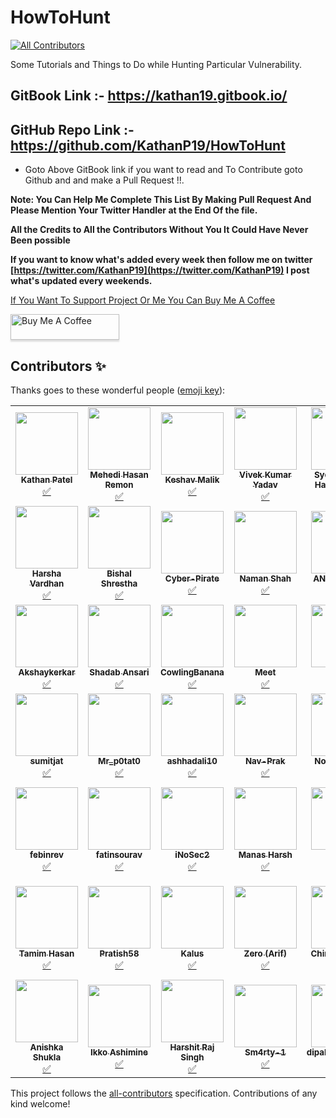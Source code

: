 # HowToHunt
<!-- ALL-CONTRIBUTORS-BADGE:START - Do not remove or modify this section -->
[![All Contributors](https://img.shields.io/badge/all_contributors-48-orange.svg?style=flat-square)](#contributors-)
<!-- ALL-CONTRIBUTORS-BADGE:END -->
Some Tutorials and Things to Do while Hunting Particular Vulnerability. 

## GitBook Link :- https://kathan19.gitbook.io/
## GitHub Repo Link :- https://github.com/KathanP19/HowToHunt

* Goto Above GitBook link if you want to read and To Contribute goto Github and and make a Pull Request !!.

**Note: You Can Help Me Complete This List By Making Pull Request And Please Mention Your Twitter Handler at the End Of the file.**

**All the Credits to All the Contributors Without You It Could Have Never Been possible**

**If you want to know what's added every week then follow me on twitter [https://twitter.com/KathanP19](https://twitter.com/KathanP19) I post what's updated every weekends.**

[If You Want To Support Project Or Me You Can Buy Me A Coffee](https://www.buymeacoffee.com/kathanp19)

<a href="https://www.buymeacoffee.com/kathanp19" target="_blank"><img src="https://www.buymeacoffee.com/assets/img/custom_images/orange_img.png" alt="Buy Me A Coffee" style="height: 41px !important;width: 174px !important;box-shadow: 0px 3px 2px 0px rgba(190, 190, 190, 0.5) !important;-webkit-box-shadow: 0px 3px 2px 0px rgba(190, 190, 190, 0.5) !important;" ></a>

## Contributors ✨

Thanks goes to these wonderful people ([emoji key](https://allcontributors.org/docs/en/emoji-key)):

<!-- ALL-CONTRIBUTORS-LIST:START - Do not remove or modify this section -->
<!-- prettier-ignore-start -->
<!-- markdownlint-disable -->
<table>
  <tr>
    <td align="center"><a href="https://github.com/KathanP19"><img src="https://avatars2.githubusercontent.com/u/33719912?v=4?s=100" width="100px;" alt=""/><br /><sub><b>Kathan Patel</b></sub></a><br /><a href="#tutorial-KathanP19" title="Tutorials">✅</a></td>
    <td align="center"><a href="https://github.com/remonsec"><img src="https://avatars2.githubusercontent.com/u/54717234?v=4?s=100" width="100px;" alt=""/><br /><sub><b>Mehedi Hasan Remon</b></sub></a><br /><a href="#tutorial-remonsec" title="Tutorials">✅</a></td>
    <td align="center"><a href="https://www.theinfosecguy.me"><img src="https://avatars3.githubusercontent.com/u/33570148?v=4?s=100" width="100px;" alt=""/><br /><sub><b>Keshav Malik</b></sub></a><br /><a href="#tutorial-theinfosecguy" title="Tutorials">✅</a></td>
    <td align="center"><a href="https://0xd3vil.github.io/"><img src="https://avatars3.githubusercontent.com/u/32324065?v=4?s=100" width="100px;" alt=""/><br /><sub><b>Vivek Kumar Yadav</b></sub></a><br /><a href="#tutorial-0xd3vil" title="Tutorials">✅</a></td>
    <td align="center"><a href="https://twitter.com/smhtahsin33"><img src="https://avatars0.githubusercontent.com/u/60981314?v=4?s=100" width="100px;" alt=""/><br /><sub><b>Syed Mushfik Hasan Tahsin</b></sub></a><br /><a href="#tutorial-SMHTahsin33" title="Tutorials">✅</a></td>
    <td align="center"><a href="https://github.com/Virdoexhunter"><img src="https://avatars1.githubusercontent.com/u/68891432?v=4?s=100" width="100px;" alt=""/><br /><sub><b>Deepak Dhiman</b></sub></a><br /><a href="#tutorial-Virdoexhunter" title="Tutorials">✅</a></td>
    <td align="center"><a href="https://github.com/maverickNerd"><img src="https://avatars3.githubusercontent.com/u/49231687?v=4?s=100" width="100px;" alt=""/><br /><sub><b>maverickNerd</b></sub></a><br /><a href="#tutorial-maverickNerd" title="Tutorials">✅</a></td>
  </tr>
  <tr>
    <td align="center"><a href="http://harsha.ambati05@gmail.com"><img src="https://avatars3.githubusercontent.com/u/47480010?v=4?s=100" width="100px;" alt=""/><br /><sub><b>Harsha Vardhan</b></sub></a><br /><a href="#tutorial-Harsha-Ambati" title="Tutorials">✅</a></td>
    <td align="center"><a href="https://github.com/bishal0x01"><img src="https://avatars3.githubusercontent.com/u/26160488?v=4?s=100" width="100px;" alt=""/><br /><sub><b>Bishal Shrestha</b></sub></a><br /><a href="#tutorial-bishal0x01" title="Tutorials">✅</a></td>
    <td align="center"><a href="https://github.com/Cyber-Pirate"><img src="https://avatars1.githubusercontent.com/u/69442715?v=4?s=100" width="100px;" alt=""/><br /><sub><b>Cyber-Pirate</b></sub></a><br /><a href="#tutorial-Cyber-Pirate" title="Tutorials">✅</a></td>
    <td align="center"><a href="https://github.com/h4ckboy19"><img src="https://avatars1.githubusercontent.com/u/61796314?v=4?s=100" width="100px;" alt=""/><br /><sub><b>Naman Shah</b></sub></a><br /><a href="#tutorial-h4ckboy19" title="Tutorials">✅</a></td>
    <td align="center"><a href="https://anugrahsr.netlify.com/"><img src="https://avatars3.githubusercontent.com/u/44763564?v=4?s=100" width="100px;" alt=""/><br /><sub><b>ANUGRAH S R</b></sub></a><br /><a href="#tutorial-Anugrahsr" title="Tutorials">✅</a></td>
    <td align="center"><a href="https://github.com/SocioDroid"><img src="https://avatars1.githubusercontent.com/u/47445489?v=4?s=100" width="100px;" alt=""/><br /><sub><b>Aishwarya Kendle</b></sub></a><br /><a href="#tutorial-SocioDroid" title="Tutorials">✅</a></td>
    <td align="center"><a href="https://github.com/SandeepkrishnaS"><img src="https://avatars2.githubusercontent.com/u/32749116?v=4?s=100" width="100px;" alt=""/><br /><sub><b>MadMaxx</b></sub></a><br /><a href="#tutorial-SandeepkrishnaS" title="Tutorials">✅</a></td>
  </tr>
  <tr>
    <td align="center"><a href="https://github.com/Akshaykerkar"><img src="https://avatars3.githubusercontent.com/u/71178984?v=4?s=100" width="100px;" alt=""/><br /><sub><b>Akshaykerkar</b></sub></a><br /><a href="#tutorial-Akshaykerkar" title="Tutorials">✅</a></td>
    <td align="center"><a href="https://github.com/shadabansari"><img src="https://avatars2.githubusercontent.com/u/6929303?v=4?s=100" width="100px;" alt=""/><br /><sub><b>Shadab Ansari</b></sub></a><br /><a href="#tutorial-shadabansari" title="Tutorials">✅</a></td>
    <td align="center"><a href="https://github.com/CowlingBanana"><img src="https://avatars0.githubusercontent.com/u/51919963?v=4?s=100" width="100px;" alt=""/><br /><sub><b>CowlingBanana</b></sub></a><br /><a href="#tutorial-CowlingBanana" title="Tutorials">✅</a></td>
    <td align="center"><a href="https://github.com/1nVok3r1729"><img src="https://avatars3.githubusercontent.com/u/54794940?v=4?s=100" width="100px;" alt=""/><br /><sub><b>Meet</b></sub></a><br /><a href="#tutorial-1nVok3r1729" title="Tutorials">✅</a></td>
    <td align="center"><a href="https://github.com/tushars25"><img src="https://avatars1.githubusercontent.com/u/55856490?v=4?s=100" width="100px;" alt=""/><br /><sub><b>Tushar</b></sub></a><br /><a href="#tutorial-tushars25" title="Tutorials">✅</a></td>
    <td align="center"><a href="http://infosecninja.blogspot.com/"><img src="https://avatars3.githubusercontent.com/u/8291014?v=4?s=100" width="100px;" alt=""/><br /><sub><b>Chintan Gurjar</b></sub></a><br /><a href="#tutorial-iamthefrogy" title="Tutorials">✅</a></td>
    <td align="center"><a href="https://github.com/praneeth1998"><img src="https://avatars3.githubusercontent.com/u/36130152?v=4?s=100" width="100px;" alt=""/><br /><sub><b>praneeth1998</b></sub></a><br /><a href="#tutorial-praneeth1998" title="Tutorials">✅</a></td>
  </tr>
  <tr>
    <td align="center"><a href="http://instagram.com/sumitjat"><img src="https://avatars2.githubusercontent.com/u/36793278?v=4?s=100" width="100px;" alt=""/><br /><sub><b>sumitjat</b></sub></a><br /><a href="#tutorial-sumitjat" title="Tutorials">✅</a></td>
    <td align="center"><a href="https://github.com/Mr-p0tat0"><img src="https://avatars1.githubusercontent.com/u/59037001?v=4?s=100" width="100px;" alt=""/><br /><sub><b>Mr_p0tat0</b></sub></a><br /><a href="#tutorial-Mr-p0tat0" title="Tutorials">✅</a></td>
    <td align="center"><a href="https://github.com/ashhadali10"><img src="https://avatars1.githubusercontent.com/u/54775497?v=4?s=100" width="100px;" alt=""/><br /><sub><b>ashhadali10</b></sub></a><br /><a href="#tutorial-ashhadali10" title="Tutorials">✅</a></td>
    <td align="center"><a href="https://github.com/Nav-Prak"><img src="https://avatars1.githubusercontent.com/u/54226343?v=4?s=100" width="100px;" alt=""/><br /><sub><b>Nav-Prak</b></sub></a><br /><a href="#tutorial-Nav-Prak" title="Tutorials">✅</a></td>
    <td align="center"><a href="https://github.com/CXVVMVII"><img src="https://avatars0.githubusercontent.com/u/35371691?v=4?s=100" width="100px;" alt=""/><br /><sub><b>NoBodysSafe</b></sub></a><br /><a href="#tutorial-CXVVMVII" title="Tutorials">✅</a></td>
    <td align="center"><a href="https://github.com/bolli95"><img src="https://avatars3.githubusercontent.com/u/7793324?v=4?s=100" width="100px;" alt=""/><br /><sub><b>Max Boll</b></sub></a><br /><a href="#tutorial-bolli95" title="Tutorials">✅</a></td>
    <td align="center"><a href="https://github.com/Yashrk078"><img src="https://avatars2.githubusercontent.com/u/55628921?v=4?s=100" width="100px;" alt=""/><br /><sub><b>Yash K</b></sub></a><br /><a href="#tutorial-Yashrk078" title="Tutorials">✅</a></td>
  </tr>
  <tr>
    <td align="center"><a href="https://github.com/febinrev"><img src="https://avatars2.githubusercontent.com/u/52229330?v=4?s=100" width="100px;" alt=""/><br /><sub><b>febinrev</b></sub></a><br /><a href="#tutorial-febinrev" title="Tutorials">✅</a></td>
    <td align="center"><a href="http://fatinsourav.github.io"><img src="https://avatars3.githubusercontent.com/u/15983667?v=4?s=100" width="100px;" alt=""/><br /><sub><b>fatinsourav</b></sub></a><br /><a href="#tutorial-fatinsourav" title="Tutorials">✅</a></td>
    <td align="center"><a href="https://github.com/iNoSec2"><img src="https://avatars2.githubusercontent.com/u/51358868?v=4?s=100" width="100px;" alt=""/><br /><sub><b>iNoSec2</b></sub></a><br /><a href="#tutorial-iNoSec2" title="Tutorials">✅</a></td>
    <td align="center"><a href="https://github.com/manasjha7"><img src="https://avatars3.githubusercontent.com/u/33492814?v=4?s=100" width="100px;" alt=""/><br /><sub><b>Manas Harsh</b></sub></a><br /><a href="#tutorial-manasjha7" title="Tutorials">✅</a></td>
    <td align="center"><a href="https://github.com/0xsunil"><img src="https://avatars2.githubusercontent.com/u/60779622?v=4?s=100" width="100px;" alt=""/><br /><sub><b>0xsunil</b></sub></a><br /><a href="#tutorial-0xsunil" title="Tutorials">✅</a></td>
    <td align="center"><a href="https://github.com/deephunt3r"><img src="https://avatars1.githubusercontent.com/u/60481830?v=4?s=100" width="100px;" alt=""/><br /><sub><b>Rakesh</b></sub></a><br /><a href="#tutorial-deephunt3r" title="Tutorials">✅</a></td>
    <td align="center"><a href="https://github.com/Pratyaksh06"><img src="https://avatars.githubusercontent.com/u/43118103?v=4?s=100" width="100px;" alt=""/><br /><sub><b>Pratyaksh Singh</b></sub></a><br /><a href="#tutorial-Pratyaksh06" title="Tutorials">✅</a></td>
  </tr>
  <tr>
    <td align="center"><a href="https://github.com/tamimhasan404"><img src="https://avatars.githubusercontent.com/u/66991901?v=4?s=100" width="100px;" alt=""/><br /><sub><b>Tamim Hasan</b></sub></a><br /><a href="#tutorial-tamimhasan404" title="Tutorials">✅</a></td>
    <td align="center"><a href="https://github.com/Pratish58"><img src="https://avatars.githubusercontent.com/u/51779480?v=4?s=100" width="100px;" alt=""/><br /><sub><b>Pratish58</b></sub></a><br /><a href="#tutorial-Pratish58" title="Tutorials">✅</a></td>
    <td align="center"><a href="https://github.com/klau5dev"><img src="https://avatars.githubusercontent.com/u/70058709?v=4?s=100" width="100px;" alt=""/><br /><sub><b>Kalus</b></sub></a><br /><a href="#tutorial-klau5dev" title="Tutorials">✅</a></td>
    <td align="center"><a href="https://github.com/Zero0x00"><img src="https://avatars.githubusercontent.com/u/26040638?v=4?s=100" width="100px;" alt=""/><br /><sub><b>Zero (Arif)</b></sub></a><br /><a href="#tutorial-Zero0x00" title="Tutorials">✅</a></td>
    <td align="center"><a href="https://chirag-agrawal.medium.com/"><img src="https://avatars.githubusercontent.com/u/68269472?v=4?s=100" width="100px;" alt=""/><br /><sub><b>Chirag Agrawal</b></sub></a><br /><a href="#tutorial-Raiders0786" title="Tutorials">✅</a></td>
    <td align="center"><a href="https://github.com/kushagrasarathe"><img src="https://avatars.githubusercontent.com/u/76868364?v=4?s=100" width="100px;" alt=""/><br /><sub><b>Kushagra Sarathe</b></sub></a><br /><a href="#tutorial-kushagrasarathe" title="Tutorials">✅</a></td>
    <td align="center"><a href="https://github.com/rtcms"><img src="https://avatars.githubusercontent.com/u/35173068?v=4?s=100" width="100px;" alt=""/><br /><sub><b>RT</b></sub></a><br /><a href="#tutorial-rtcms" title="Tutorials">✅</a></td>
  </tr>
  <tr>
    <td align="center"><a href="http://www.anishkashukla.com"><img src="https://avatars.githubusercontent.com/u/35867406?v=4?s=100" width="100px;" alt=""/><br /><sub><b>Anishka Shukla</b></sub></a><br /><a href="#tutorial-anishkashukla" title="Tutorials">✅</a></td>
    <td align="center"><a href="https://bandism.net/"><img src="https://avatars.githubusercontent.com/u/22633385?v=4?s=100" width="100px;" alt=""/><br /><sub><b>Ikko Ashimine</b></sub></a><br /><a href="#tutorial-eltociear" title="Tutorials">✅</a></td>
    <td align="center"><a href="https://www.linkedin.com/in/h4r5h1t-hrs/"><img src="https://avatars.githubusercontent.com/u/30245456?v=4?s=100" width="100px;" alt=""/><br /><sub><b>Harshit Raj Singh</b></sub></a><br /><a href="#tutorial-h4r5h1t-hrs" title="Tutorials">✅</a></td>
    <td align="center"><a href="https://github.com/Sm4rty-1"><img src="https://avatars.githubusercontent.com/u/69345983?v=4?s=100" width="100px;" alt=""/><br /><sub><b>Sm4rty-1</b></sub></a><br /><a href="#tutorial-Sm4rty-1" title="Tutorials">✅</a></td>
    <td align="center"><a href="https://github.com/dipakpanchal456"><img src="https://avatars.githubusercontent.com/u/31427462?v=4?s=100" width="100px;" alt=""/><br /><sub><b>dipakpanchal456</b></sub></a><br /><a href="#tutorial-dipakpanchal456" title="Tutorials">✅</a></td>
    <td align="center"><a href="https://github.com/anubhavsinghhacker"><img src="https://avatars.githubusercontent.com/u/65735854?v=4?s=100" width="100px;" alt=""/><br /><sub><b>Anubhav Singh</b></sub></a><br /><a href="#tutorial-anubhavsinghhacker" title="Tutorials">✅</a></td>
  </tr>
</table>

<!-- markdownlint-restore -->
<!-- prettier-ignore-end -->

<!-- ALL-CONTRIBUTORS-LIST:END -->

This project follows the [all-contributors](https://github.com/all-contributors/all-contributors) specification. Contributions of any kind welcome!
